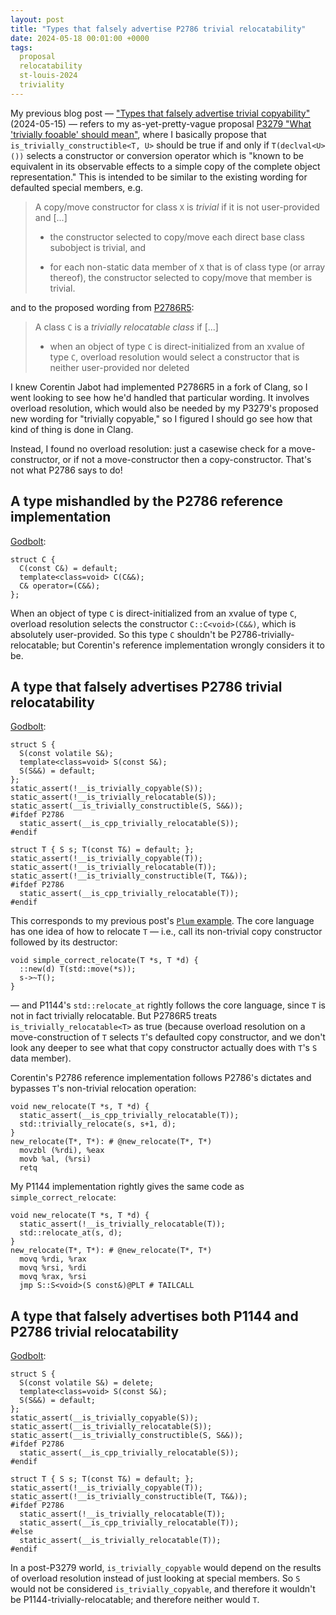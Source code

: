 ```yaml
---
layout: post
title: "Types that falsely advertise P2786 trivial relocatability"
date: 2024-05-18 00:01:00 +0000
tags:
  proposal
  relocatability
  st-louis-2024
  triviality
---
```


My previous blog post — ["Types that falsely advertise trivial copyability"](/blog/2024/05/15/false-advertising/) (2024-05-15) —
refers to my as-yet-pretty-vague proposal [P3279 "What 'trivially fooable' should mean"](https://isocpp.org/files/papers/P3279R0.html),
where I basically propose that `is_trivially_constructible<T, U>` should be true if and only if `T(declval<U>())` selects
a constructor or conversion operator which is "known to be equivalent in its observable effects to a simple copy of the
complete object representation." This is intended to be similar to the existing wording for defaulted special members, e.g.

> A copy/move constructor for class `X` is *trivial* if it is not user-provided and [...]
>
> - the constructor selected to copy/move each direct base class subobject is trivial, and
>
> - for each non-static data member of `X` that is of class type (or array thereof), the constructor selected to copy/move that member is trivial.

and to the proposed wording from [P2786R5](https://www.open-std.org/jtc1/sc22/wg21/docs/papers/2024/p2786r5.pdf):

> A class `C` is a *trivially relocatable class* if [...]
>
> - when an object of type `C` is direct-initialized from an xvalue of type `C`, overload resolution would select
>     a constructor that is neither user-provided nor deleted

I knew Corentin Jabot had implemented P2786R5 in a fork of Clang, so I went looking to see how he'd handled that
particular wording. It involves overload resolution, which would also be needed by my P3279's proposed new wording for
"trivially copyable," so I figured I should go see how that kind of thing is done in Clang.

Instead, I found no overload resolution: just a casewise check for a move-constructor, or if not a move-constructor then
a copy-constructor. That's not what P2786 says to do!

## A type mishandled by the P2786 reference implementation

[Godbolt](https://godbolt.org/z/4qM6E5znq):

    struct C {
      C(const C&) = default;
      template<class=void> C(C&&);
      C& operator=(C&&);
    };

When an object of type `C` is direct-initialized from an xvalue of type `C`, overload resolution
selects the constructor `C::C<void>(C&&)`, which is absolutely user-provided. So this type `C` shouldn't
be P2786-trivially-relocatable; but Corentin's reference implementation wrongly considers it to be.


## A type that falsely advertises P2786 trivial relocatability

[Godbolt](https://godbolt.org/z/69xrsj6vq):

    struct S {
      S(const volatile S&);
      template<class=void> S(const S&);
      S(S&&) = default;
    };
    static_assert(!__is_trivially_copyable(S));
    static_assert(!__is_trivially_relocatable(S));
    static_assert(__is_trivially_constructible(S, S&&));
    #ifdef P2786
      static_assert(__is_cpp_trivially_relocatable(S));
    #endif

    struct T { S s; T(const T&) = default; };
    static_assert(!__is_trivially_copyable(T));
    static_assert(!__is_trivially_relocatable(T));
    static_assert(!__is_trivially_constructible(T, T&&));
    #ifdef P2786
      static_assert(__is_cpp_trivially_relocatable(T));
    #endif

This corresponds to my previous post's [`Plum` example](/blog/2024/05/15/false-advertising/#a-type-that-falsely-advertises-trivial-copyability).
The core language has one idea of how to relocate `T` — i.e., call its non-trivial copy constructor
followed by its destructor:

    void simple_correct_relocate(T *s, T *d) {
      ::new(d) T(std::move(*s));
      s->~T();
    }

— and P1144's `std::relocate_at` rightly follows the core language, since `T` is not in fact
trivially relocatable. But P2786R5 treats `is_trivially_relocatable<T>` as true (because overload
resolution on a move-construction of `T` selects `T`'s defaulted copy constructor, and we don't
look any deeper to see what that copy constructor actually does with `T`'s `S` data member).

Corentin's P2786 reference implementation follows P2786's dictates and bypasses `T`'s non-trivial relocation operation:

    void new_relocate(T *s, T *d) {
      static_assert(__is_cpp_trivially_relocatable(T));
      std::trivially_relocate(s, s+1, d);
    }
    new_relocate(T*, T*): # @new_relocate(T*, T*)
      movzbl (%rdi), %eax
      movb %al, (%rsi)
      retq

My P1144 implementation rightly gives the same code as `simple_correct_relocate`:

    void new_relocate(T *s, T *d) {
      static_assert(!__is_trivially_relocatable(T));
      std::relocate_at(s, d);
    }
    new_relocate(T*, T*): # @new_relocate(T*, T*)
      movq %rdi, %rax
      movq %rsi, %rdi
      movq %rax, %rsi
      jmp S::S<void>(S const&)@PLT # TAILCALL


## A type that falsely advertises both P1144 and P2786 trivial relocatability

[Godbolt](https://godbolt.org/z/54ExfdE4e):

    struct S {
      S(const volatile S&) = delete;
      template<class=void> S(const S&);
      S(S&&) = default;
    };
    static_assert(__is_trivially_copyable(S));
    static_assert(__is_trivially_relocatable(S));
    static_assert(__is_trivially_constructible(S, S&&));
    #ifdef P2786
      static_assert(__is_cpp_trivially_relocatable(S));
    #endif

    struct T { S s; T(const T&) = default; };
    static_assert(!__is_trivially_copyable(T));
    static_assert(!__is_trivially_constructible(T, T&&));
    #ifdef P2786
      static_assert(!__is_trivially_relocatable(T));
      static_assert(__is_cpp_trivially_relocatable(T));
    #else
      static_assert(__is_trivially_relocatable(T));
    #endif

In a post-P3279 world, `is_trivially_copyable` would depend on the results of overload resolution
instead of just looking at special members. So `S` would not be considered `is_trivially_copyable`,
and therefore it wouldn't be P1144-trivially-relocatable; and therefore neither would `T`.
